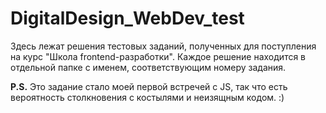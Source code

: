 # DigitalDesign_WebDev_test

Здесь лежат решения тестовых заданий, полученных для поступления на курс "Школа frontend-разработки". Каждое решение находится в отдельной папке с именем, соответствующим номеру задания.

__P.S.__ Это задание стало моей первой встречей с JS, так что есть вероятность столкновения с костылями и неизящным кодом. :)
